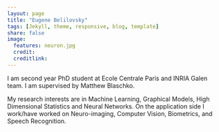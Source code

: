 ```yaml
---
layout: page
title: "Eugene Belilovsky"
tags: [Jekyll, theme, responsive, blog, template]
share: false
image:
  features: neuron.jpg
  credit:
  creditlink:
---
```

I am second year PhD student at Ecole Centrale Paris and INRIA Galen team. I am supervised by Matthew Blaschko.


My research interests are in Machine Learning, Graphical Models, High Dimensional Statistics and Neural Networks. On the application side I work/have worked on Neuro-imaging, Computer Vision, Biometrics, and Speech Recognition.  
